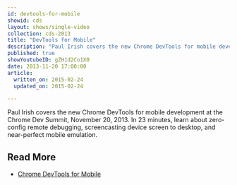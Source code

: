 ```yaml
---
id: devtools-for-mobile
showid: cds
layout: shows/single-video
collection: cds-2013
title: "DevTools for Mobile"
description: "Paul Irish covers the new Chrome DevTools for mobile development at the Chrome Dev Summit, November 20, 2013. In 23 minutes, learn about zero-config remote debugging, screencasting device screen to desktop, and near-perfect mobile emulation."
published: true
showYoutubeID: gZH1d2Co1X0
date: 2013-11-20 17:00:00
article:
  written_on: 2015-02-24
  updated_on: 2015-02-24

---
```


Paul Irish covers the new Chrome DevTools for mobile development at the Chrome Dev Summit, November 20, 2013.
In 23 minutes, learn about zero-config remote debugging, screencasting device screen to desktop, and near-perfect mobile emulation.

## Read More

- [Chrome DevTools for Mobile](http://www.html5rocks.com/en/tutorials/developertools/mobile/)
